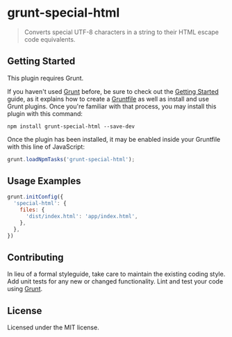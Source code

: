 # grunt-special-html

> Converts special UTF-8 characters in a string to their HTML escape code equivalents.

## Getting Started
This plugin requires Grunt.

If you haven't used [Grunt](http://gruntjs.com/) before, be sure to check out the [Getting Started](http://gruntjs.com/getting-started) guide, as it explains how to create a [Gruntfile](http://gruntjs.com/sample-gruntfile) as well as install and use Grunt plugins. Once you're familiar with that process, you may install this plugin with this command:

```shell
npm install grunt-special-html --save-dev
```

Once the plugin has been installed, it may be enabled inside your Gruntfile with this line of JavaScript:

```js
grunt.loadNpmTasks('grunt-special-html');
```

## Usage Examples

```js
grunt.initConfig({
  'special-html': {
    files: {
      'dist/index.html': 'app/index.html',
    },
  },
})
```

## Contributing
In lieu of a formal styleguide, take care to maintain the existing coding style. Add unit tests for any new or changed functionality. Lint and test your code using [Grunt](http://gruntjs.com/).

## License
Licensed under the MIT license.
